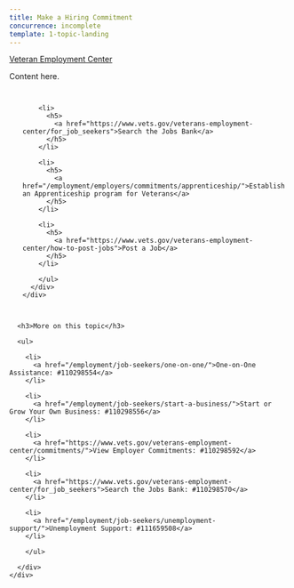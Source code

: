 ```yaml
---
title: Make a Hiring Commitment
concurrence: incomplete
template: 1-topic-landing
---
```


<div class="main" role="main" markdown="0">

<div class="action-bar">
  <div class="row">
    <div class="small-12 columns">
      <a class="usa-button-primary" href="/veteran-employment-center/">Veteran Employment Center</a>
    </div>
  </div>
</div>

<div class="section one" markdown="0">
<div class="primary" markdown="0">
<div class="row" markdown="0">
<div class="small-12 columns" markdown="1">

Content here.

</div>
</div>
</div>


<div class="navigation">
  <div class="row">
    <div class="small-12 columns">
        <ul class="small-block-grid-1 medium-block-grid-3 cards small">

        <li>
          <h5>
            <a href="https://www.vets.gov/veterans-employment-center/for_job_seekers">Search the Jobs Bank</a>
          </h5>  
        </li>  

        <li>
          <h5>
            <a href="/employment/employers/commitments/apprenticeship/">Establish an Apprenticeship program for Veterans</a>
          </h5>  
        </li>  

        <li>
          <h5>
            <a href="https://www.vets.gov/veterans-employment-center/how-to-post-jobs">Post a Job</a>
          </h5>  
        </li>  

        </ul>
      </div>
    </div>
  </div>  
</div>

<div class="section two">
  <div class="row">
    <div class="small-12 columns">

      <h3>More on this topic</h3>

      <ul>

        <li>
          <a href="/employment/job-seekers/one-on-one/">One-on-One Assistance: #110298554</a>
        </li>

        <li>
          <a href="/employment/job-seekers/start-a-business/">Start or Grow Your Own Business: #110298556</a>
        </li>  

        <li>
          <a href="https://www.vets.gov/veterans-employment-center/commitments/">View Employer Commitments: #110298592</a>
        </li>

        <li>
          <a href="https://www.vets.gov/veterans-employment-center/for_job_seekers">Search the Jobs Bank: #110298570</a>
        </li>  

        <li>
          <a href="/employment/job-seekers/unemployment-support/">Unemployment Support: #111659508</a>
        </li>  

        </ul>  

      </div>
    </div>  
  </div>






</div>
